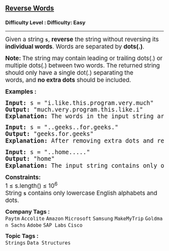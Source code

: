 <h2><a href="https://www.geeksforgeeks.org/problems/reverse-words-in-a-given-string5459/1?page=1&sprint=026ef09d5c1778663dde68220af30cad&sortBy=submissions">Reverse Words</a></h2><h3>Difficulty Level : Difficulty: Easy</h3><hr><div class="problems_problem_content__Xm_eO"><p><span style="font-size: 14pt;"><span style="font-size: 14pt;">Given a string </span><strong style="font-size: 14pt;"><code>s</code></strong><span style="font-size: 14pt;">, </span><strong style="font-size: 14pt;">reverse</strong><span style="font-size: 14pt;"> the string without reversing its </span><strong style="font-size: 14pt;">individual words</strong><span style="font-size: 14pt;">. Words are separated by </span><span style="font-size: 18.6667px;"><strong>dots(.)</strong></span><span style="font-size: 14pt;">.</span></span></p>
<p><span style="font-size: 14pt;"><strong style="font-size: 14pt;">Note: </strong><span style="font-size: 14pt;">The string</span><span style="font-size: 18.6667px;"> may contain leading or trailing dots(.) or multiple dots(.) between two words. The returned string should only have a single dot(.) separating the words,</span><span style="font-size: 14pt;">&nbsp;and </span><strong style="font-size: 14pt;">no extra&nbsp;</strong><span style="font-size: 18.6667px;"><strong>dots</strong></span><span style="font-size: 14pt;"> should be included.</span></span></p>
<p><span style="font-size: 14pt;"><strong>Examples :</strong></span></p>
<pre><span style="font-size: 14pt;"><strong>Input: </strong>s = "i.like.this.program.very.much"<br><strong>Output: </strong>"much.very.program.this.like.i"<strong>
Explanation: </strong></span><span style="font-size: 18.6667px;">The words in the input string are reversed while maintaining the dots as separators, resulting in "much.very.program.this.like.i".</span></pre>
<pre><span style="font-size: 14pt;"><strong>Input: </strong>s = "..geeks..for.geeks."
<strong>Output: </strong>"geeks.for.geeks"<strong>
Explanation: </strong>After removing extra dots and reversing the whole string, the input string becomes <code>"geeks.for.geeks"</code><span style="font-family: -apple-system, BlinkMacSystemFont, 'Segoe UI', Roboto, Oxygen, Ubuntu, Cantarell, 'Open Sans', 'Helvetica Neue', sans-serif;">.</span></span></pre>
<pre><span style="font-size: 14pt;"><strong>Input: </strong>s = "..home....."
<strong>Output: </strong>"home"<strong>
Explanation: </strong>The input string contains only one word with extra dots around it. After removing the extra dots, the output is <code>"home"</code><span style="font-family: -apple-system, BlinkMacSystemFont, 'Segoe UI', Roboto, Oxygen, Ubuntu, Cantarell, 'Open Sans', 'Helvetica Neue', sans-serif;">.</span></span></pre>
<p><span style="font-size: 14pt;"><strong>Constraints:</strong><br>1 ≤ s.length() ≤ 10<sup>6<br></sup>String <strong><code>s</code></strong> contains only lowercase English alphabets and dots.</span></p></div><p><span style=font-size:18px><strong>Company Tags : </strong><br><code>Paytm</code>&nbsp;<code>Accolite</code>&nbsp;<code>Amazon</code>&nbsp;<code>Microsoft</code>&nbsp;<code>Samsung</code>&nbsp;<code>MakeMyTrip</code>&nbsp;<code>Goldman Sachs</code>&nbsp;<code>Adobe</code>&nbsp;<code>SAP Labs</code>&nbsp;<code>Cisco</code>&nbsp;<br><p><span style=font-size:18px><strong>Topic Tags : </strong><br><code>Strings</code>&nbsp;<code>Data Structures</code>&nbsp;
